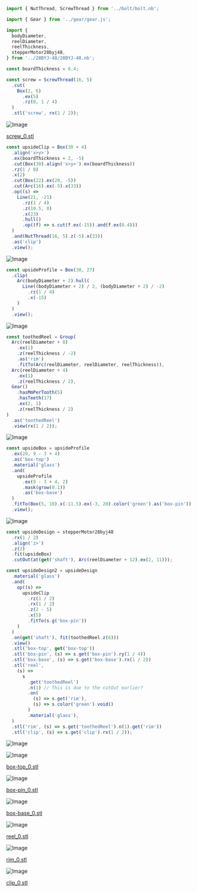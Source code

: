 ```JavaScript
import { NutThread, ScrewThread } from '../bolt/bolt.nb';
```

```JavaScript
import { Gear } from '../gear/gear.js';
```

```JavaScript
import {
  bodyDiameter,
  reelDiameter,
  reelThickness,
  stepperMotor28byj48,
} from '../28BYJ-48/28BYJ-48.nb';
```

```JavaScript
const boardThickness = 8.4;
```

```JavaScript
const screw = ScrewThread(16, 5)
  .cut(
    Box(2, 6)
      .ex(5)
      .rz(0, 1 / 4)
  )
  .stl('screw', rx(1 / 2));
```

![Image](mount.md.0.png)

[screw_0.stl](mount.screw_0.stl)

```JavaScript
const upsideClip = Box(30 + 4)
  .align('x>y>')
  .ex(boardThickness + 2, -5)
  .cut(Box(30).align('x>y>').ex(boardThickness))
  .rz(1 / 8)
  .x(2)
  .cut(Box(22).ex(20, -5))
  .cut(Arc(16).ex(-5).x(33))
  .op((s) =>
    Line(21, -21)
      .rz(1 / 4)
      .z(10.5, 0)
      .x(23)
      .hull()
      .op((f) => s.cut(f.ex(-15)).and(f.ex(0.4)))
  )
  .and(NutThread(16, 5).z(-5).x(33))
  .as('clip')
  .view();
```

![Image](mount.md.1.png)

```JavaScript
const upsideProfile = Box(30, 27)
  .clip(
    Arc(bodyDiameter + 2).hull(
      Line((bodyDiameter + 2) / 2, (bodyDiameter + 2) / -2)
        .rz(1 / 4)
        .x(-15)
    )
  )
  .view();
```

![Image](mount.md.2.png)

```JavaScript
const toothedReel = Group(
  Arc(reelDiameter + 8)
    .ex(1)
    .z(reelThickness / -2)
    .as('rim')
    .fitTo(Arc(reelDiameter, reelDiameter, reelThickness)),
  Arc(reelDiameter + 4)
    .ex(1)
    .z(reelThickness / 2),
  Gear()
    .hasMmPerTooth(5)
    .hasTeeth(17)
    .ex(2, 1)
    .z(reelThickness / 2)
)
  .as('toothedReel')
  .view(rx(1 / 2));
```

![Image](mount.md.3.png)

```JavaScript
const upsideBox = upsideProfile
  .ex(20, 9 - 3 + 4)
  .as('box-top')
  .material('glass')
  .and(
    upsideProfile
      .ex(9 - 3 + 4, 2)
      .mask(grow(0.1))
      .as('box-base')
  )
  .fitTo(Box(5, 10).x(-11.5).ex(-3, 20).color('green').as('box-pin'))
  .view();
```

![Image](mount.md.4.png)

```JavaScript
const upsideDesign = stepperMotor28byj48
  .rx(1 / 2)
  .align('z>')
  .z(2)
  .fit(upsideBox)
  .cutOut(at(get('shaft'), Arc(reelDiameter + 12).ex(2, 11)));
```

```JavaScript
const upsideDesign2 = upsideDesign
  .material('glass')
  .and(
    op((s) =>
      upsideClip
        .rz(1 / 2)
        .rx(1 / 2)
        .z(2 - 5)
        .x(5)
        .fitTo(s.g('box-pin'))
    )
  )
  .on(get('shaft'), fit(toothedReel.z(6)))
  .view()
  .stl('box-top', get('box-top'))
  .stl('box-pin', (s) => s.get('box-pin').ry(1 / 4))
  .stl('box-base', (s) => s.get('box-base').rx(1 / 2))
  .stl('reel',
    (s) =>
      s
        .get('toothedReel')
        .n(1) // This is due to the cutOut earlier?
        .on(
          (s) => s.get('rim'),
          (s) => s.color('green').void()
        )
        .material('glass'),
  )
  .stl('rim', (s) => s.get('toothedReel').n(1).get('rim'))
  .stl('clip', (s) => s.get('clip').rx(1 / 2));
```

![Image](mount.md.5.png)

![Image](mount.md.6.png)

[box-top_0.stl](mount.box-top_0.stl)

![Image](mount.md.7.png)

[box-pin_0.stl](mount.box-pin_0.stl)

![Image](mount.md.8.png)

[box-base_0.stl](mount.box-base_0.stl)

![Image](mount.md.9.png)

[reel_0.stl](mount.reel_0.stl)

![Image](mount.md.10.png)

[rim_0.stl](mount.rim_0.stl)

![Image](mount.md.11.png)

[clip_0.stl](mount.clip_0.stl)
